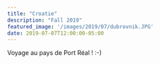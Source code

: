 ```yaml
---
title: "Croatie"
description: "Fall 2019"
featured_image: '/images/2019/07/dubrovnik.JPG'
date: 2019-07-07T12:00:00-05:00
---
```


Voyage au pays de Port Réal ! :-)